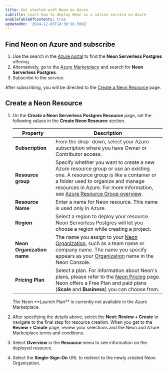 ```yaml
---
title: Get started with Neon on Azure
subtitle: Learn how to deploy Neon as a native service on Azure
enableTableOfContents: true
updatedOn: '2024-12-03T14:38:16.500Z'
---
```


## Find Neon on Azure and subscribe

1. Use the search in the [Azure portal](https://portal.azure.com/) to find the **Neon Serverless Postgres** offering.
2. Alternatively, go to the [Azure Marketplace](https://portal.azure.com/#view/Microsoft_Azure_Marketplace/MarketplaceOffersBlade/selectedMenuItemId/home) and search for **Neon Serverless Postgres**.
3. Subscribe to the service.

After subscribing, you will be directed to the [Create a Neon Resource](#create-a-neon-resource) page.

## Create a Neon Resource

1. On the **Create a Neon Serverless Postgres Resource** page, set the following values in the **Create Neon Resource** section.

   | Property                   | Description                                                                                                                                                                                                                                                                                                                           |
   | -------------------------- | ------------------------------------------------------------------------------------------------------------------------------------------------------------------------------------------------------------------------------------------------------------------------------------------------------------------------------------- |
   | **Subscription**           | From the drop-down, select your Azure subscription where you have Owner or Contributor access.                                                                                                                                                                                                                                        |
   | **Resource group**         | Specify whether you want to create a new Azure resource group or use an existing one. A resource group is like a container or a folder used to organize and manage resources in Azure. For more information, see [Azure Resource Group overview](https://learn.microsoft.com/en-us/azure/azure-resource-manager/management/overview). |
   | **Resource Name**          | Enter a name for Neon resource. This name is used only in Azure.                                                                                                                                                                                                                                                                      |
   | **Region**                 | Select a region to deploy your resource. Neon Serverless Postgres will let you choose a region while creating a project.                                                                                                                                                                                                              |
   | **Neon Organization name** | The name you assign to your [Neon Organization](/docs/reference/glossary#organization), such as a team name or company name. The name you specify appears as your [Organization](/docs/reference/glossary#organization) name in the Neon Console.                                                                                     |
   | **Pricing Plan**           | Select a plan. For information about Neon's plans, please refer to the [Neon Pricing](/pricing) page. Neon offers a Free Plan and paid plans (**Scale** and **Business**) you can choose from.                                                                                                                          |

    <Admonition type="note">
    The Neon **Launch Plan** is currently not available in the Azure Marketplace.
    </Admonition>

2. After specifying the details above, select the **Next: Review + Create** to navigate to the final step for resource creation. When you get to the **Review + Create** page, review your selections and the Neon and Azure Marketplace terms and conditions.
3. Select **Overview** in the **Resource** menu to see information on the deployed resource.
4. Select the **Single-Sign-On** URL to redirect to the newly created Neon Organization.

